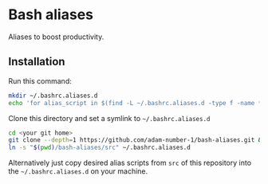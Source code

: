# Bash aliases

Aliases to boost productivity.

## Installation

Run this command:

```bash
mkdir ~/.bashrc.aliases.d
echo 'for alias_script in $(find -L ~/.bashrc.aliases.d -type f -name *.sh); do source $alias_script; done' >> ~/.bashrc
```

Clone this directory and set a symlink to `~/.bashrc.aliases.d`


```bash
cd <your git home>
git clone --depth=1 https://github.com/adam-number-1/bash-aliases.git && \
ln -s "$(pwd)/bash-aliases/src" ~/.bashrc.aliases.d
```

Alternatively just copy desired alias scripts from `src` of this repository into
the `~/.bashrc.aliases.d` on your machine.